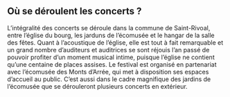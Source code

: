 ## Où se déroulent les concerts ?

L’intégralité des concerts se déroule dans la commune de Saint-Rivoal, entre l’église du bourg, les jarduns de l’écomusée et le hangar de la salle des fêtes. Quant à l’acoustique de l’église, elle est tout à fait remarquable et un grand nombre d’auditeurs et auditrices se sont réjouis l’an passé de pouvoir profiter d’un moment musical intime, puisque l’église ne contient qu’une centaine de places assises. Le festival est organisé en partenariat avec l’écomusée des Monts d’Arrée, qui met à disposition ses espaces d’accueil au public. C’est aussi dans le cadre magnifique des jardins de l’écomusée que se dérouleront plusieurs concerts en extérieur.

